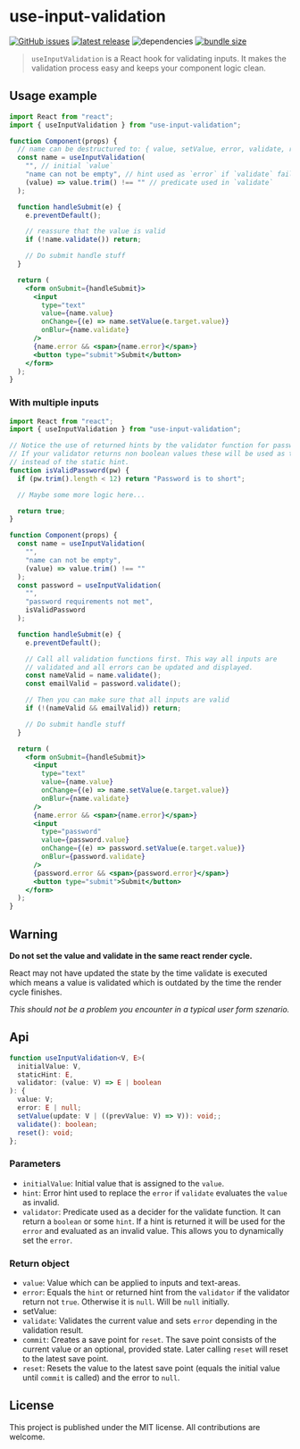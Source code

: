 # use-input-validation

[![GitHub issues](https://shields.io/github/issues-raw/christoph-fricke/use-input-validation?style=for-the-badge)](https://github.com/christoph-fricke/use-input-validation/issues)
[![latest release](https://shields.io/github/v/release/christoph-fricke/use-input-validation?style=for-the-badge)](https://github.com/christoph-fricke/use-input-validation/releases/latest)
![dependencies](https://shields.io/david/christoph-fricke/use-input-validation?style=for-the-badge)
[![bundle size](https://shields.io/bundlephobia/minzip/use-input-validation?style=for-the-badge)](https://bundlephobia.com/result?p=use-input-validation)

> `useInputValidation` is a React hook for validating inputs. It makes the
> validation process easy and keeps your component logic clean.

## Usage example

```jsx
import React from "react";
import { useInputValidation } from "use-input-validation";

function Component(props) {
  // name can be destructured to: { value, setValue, error, validate, reset }
  const name = useInputValidation(
    "", // initial `value`
    "name can not be empty", // hint used as `error` if `validate` fails
    (value) => value.trim() !== "" // predicate used in `validate`
  );

  function handleSubmit(e) {
    e.preventDefault();

    // reassure that the value is valid
    if (!name.validate()) return;

    // Do submit handle stuff
  }

  return (
    <form onSubmit={handleSubmit}>
      <input
        type="text"
        value={name.value}
        onChange={(e) => name.setValue(e.target.value)}
        onBlur={name.validate}
      />
      {name.error && <span>{name.error}</span>}
      <button type="submit">Submit</button>
    </form>
  );
}
```

### With multiple inputs

```jsx
import React from "react";
import { useInputValidation } from "use-input-validation";

// Notice the use of returned hints by the validator function for passwords.
// If your validator returns non boolean values these will be used as the error
// instead of the static hint.
function isValidPassword(pw) {
  if (pw.trim().length < 12) return "Password is to short";

  // Maybe some more logic here...

  return true;
}

function Component(props) {
  const name = useInputValidation(
    "",
    "name can not be empty",
    (value) => value.trim() !== ""
  );
  const password = useInputValidation(
    "",
    "password requirements not met",
    isValidPassword
  );

  function handleSubmit(e) {
    e.preventDefault();

    // Call all validation functions first. This way all inputs are
    // validated and all errors can be updated and displayed.
    const nameValid = name.validate();
    const emailValid = password.validate();

    // Then you can make sure that all inputs are valid
    if (!(nameValid && emailValid)) return;

    // Do submit handle stuff
  }

  return (
    <form onSubmit={handleSubmit}>
      <input
        type="text"
        value={name.value}
        onChange={(e) => name.setValue(e.target.value)}
        onBlur={name.validate}
      />
      {name.error && <span>{name.error}</span>}
      <input
        type="password"
        value={password.value}
        onChange={(e) => password.setValue(e.target.value)}
        onBlur={password.validate}
      />
      {password.error && <span>{password.error}</span>}
      <button type="submit">Submit</button>
    </form>
  );
}
```

## Warning

**Do not set the value and validate in the same react render cycle.**

React may not have updated the state by the time validate is executed which
means a value is validated which is outdated by the time the render cycle
finishes.

_This should not be a problem you encounter in a typical user form szenario._

## Api

```ts
function useInputValidation<V, E>(
  initialValue: V,
  staticHint: E,
  validator: (value: V) => E | boolean
): {
  value: V;
  error: E | null;
  setValue(update: V | ((prevValue: V) => V)): void;;
  validate(): boolean;
  reset(): void;
};
```

### Parameters

- `initialValue`: Initial value that is assigned to the `value`.
- `hint`: Error hint used to replace the `error` if `validate` evaluates the
  `value` as invalid.
- `validator`: Predicate used as a decider for the validate function. It can
  return a `boolean` or some `hint`. If a hint is returned it will be used for
  the `error` and evaluated as an invalid value. This allows you to dynamically
  set the `error`.

### Return object

- `value`: Value which can be applied to inputs and text-areas.
- `error`: Equals the `hint` or returned hint from the `validator` if the
  validator return not `true`. Otherwise it is `null`. Will be `null` initially.
- setValue:
- `validate`: Validates the current value and sets `error` depending in the
  validation result.
- `commit`: Creates a save point for `reset`. The save point consists of the
  current value or an optional, provided state. Later calling `reset` will reset
  to the latest save point.
- `reset`: Resets the value to the latest save point (equals the initial value
  until `commit` is called) and the error to `null`.

## License

This project is published under the MIT license. All contributions are welcome.
